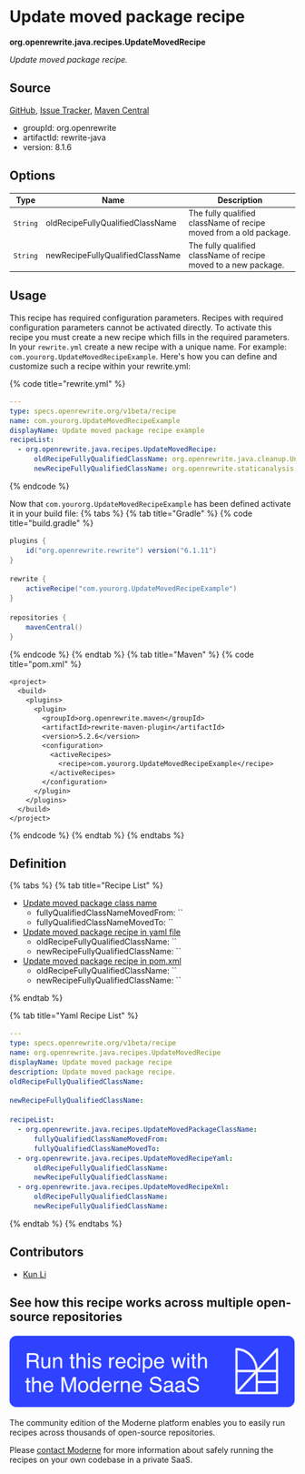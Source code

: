 # Update moved package recipe

**org.openrewrite.java.recipes.UpdateMovedRecipe**

_Update moved package recipe._

## Source

[GitHub](https://github.com/openrewrite/rewrite/blob/main/rewrite-java/src/main/java/org/openrewrite/java/recipes/UpdateMovedRecipe.java), [Issue Tracker](https://github.com/openrewrite/rewrite/issues), [Maven Central](https://central.sonatype.com/artifact/org.openrewrite/rewrite-java/8.1.6/jar)

* groupId: org.openrewrite
* artifactId: rewrite-java
* version: 8.1.6

## Options

| Type | Name | Description |
| -- | -- | -- |
| `String` | oldRecipeFullyQualifiedClassName | The fully qualified className of recipe moved from a old package. |
| `String` | newRecipeFullyQualifiedClassName | The fully qualified className of recipe moved to a new package. |


## Usage

This recipe has required configuration parameters. Recipes with required configuration parameters cannot be activated directly. To activate this recipe you must create a new recipe which fills in the required parameters. In your `rewrite.yml` create a new recipe with a unique name. For example: `com.yourorg.UpdateMovedRecipeExample`.
Here's how you can define and customize such a recipe within your rewrite.yml:

{% code title="rewrite.yml" %}
```yaml
---
type: specs.openrewrite.org/v1beta/recipe
name: com.yourorg.UpdateMovedRecipeExample
displayName: Update moved package recipe example
recipeList:
  - org.openrewrite.java.recipes.UpdateMovedRecipe:
      oldRecipeFullyQualifiedClassName: org.openrewrite.java.cleanup.UnnecessaryCatch
      newRecipeFullyQualifiedClassName: org.openrewrite.staticanalysis.UnnecessaryCatch
```
{% endcode %}

Now that `com.yourorg.UpdateMovedRecipeExample` has been defined activate it in your build file:
{% tabs %}
{% tab title="Gradle" %}
{% code title="build.gradle" %}
```groovy
plugins {
    id("org.openrewrite.rewrite") version("6.1.11")
}

rewrite {
    activeRecipe("com.yourorg.UpdateMovedRecipeExample")
}

repositories {
    mavenCentral()
}
```
{% endcode %}
{% endtab %}
{% tab title="Maven" %}
{% code title="pom.xml" %}
```markup
<project>
  <build>
    <plugins>
      <plugin>
        <groupId>org.openrewrite.maven</groupId>
        <artifactId>rewrite-maven-plugin</artifactId>
        <version>5.2.6</version>
        <configuration>
          <activeRecipes>
            <recipe>com.yourorg.UpdateMovedRecipeExample</recipe>
          </activeRecipes>
        </configuration>
      </plugin>
    </plugins>
  </build>
</project>
```
{% endcode %}
{% endtab %}
{% endtabs %}

## Definition

{% tabs %}
{% tab title="Recipe List" %}
* [Update moved package class name](../../java/recipes/updatemovedpackageclassname.md)
  * fullyQualifiedClassNameMovedFrom: ``
  * fullyQualifiedClassNameMovedTo: ``
* [Update moved package recipe in yaml file](../../java/recipes/updatemovedrecipeyaml.md)
  * oldRecipeFullyQualifiedClassName: ``
  * newRecipeFullyQualifiedClassName: ``
* [Update moved package recipe in pom.xml](../../java/recipes/updatemovedrecipexml.md)
  * oldRecipeFullyQualifiedClassName: ``
  * newRecipeFullyQualifiedClassName: ``

{% endtab %}

{% tab title="Yaml Recipe List" %}
```yaml
---
type: specs.openrewrite.org/v1beta/recipe
name: org.openrewrite.java.recipes.UpdateMovedRecipe
displayName: Update moved package recipe
description: Update moved package recipe.
oldRecipeFullyQualifiedClassName: 

newRecipeFullyQualifiedClassName: 

recipeList:
  - org.openrewrite.java.recipes.UpdateMovedPackageClassName:
      fullyQualifiedClassNameMovedFrom: 
      fullyQualifiedClassNameMovedTo: 
  - org.openrewrite.java.recipes.UpdateMovedRecipeYaml:
      oldRecipeFullyQualifiedClassName: 
      newRecipeFullyQualifiedClassName: 
  - org.openrewrite.java.recipes.UpdateMovedRecipeXml:
      oldRecipeFullyQualifiedClassName: 
      newRecipeFullyQualifiedClassName: 

```
{% endtab %}
{% endtabs %}

## Contributors
* [Kun Li](mailto:kun@moderne.io)


## See how this recipe works across multiple open-source repositories

[![Moderne Link Image](/.gitbook/assets/ModerneRecipeButton.png)](https://app.moderne.io/recipes/org.openrewrite.java.recipes.UpdateMovedRecipe)

The community edition of the Moderne platform enables you to easily run recipes across thousands of open-source repositories.

Please [contact Moderne](https://moderne.io/product) for more information about safely running the recipes on your own codebase in a private SaaS.
